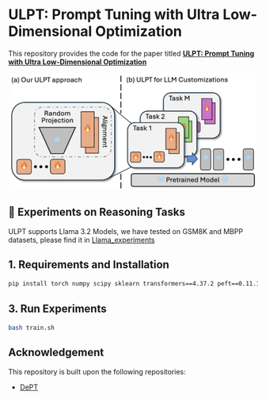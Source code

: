 # ULPT: Prompt Tuning with Ultra Low-Dimensional Optimization
This repository provides the code for the paper titled **[ULPT: Prompt Tuning with Ultra Low-Dimensional Optimization]()**

<p align="center">
  <img src="ulpt.png" width="500"></a>
  <br />
</p>

## 🚀 Experiments on Reasoning Tasks
ULPT supports Llama 3.2 Models, we have tested on GSM8K and MBPP datasets, please find it in [Llama_experiments](Llama_expriments)


## 1. Requirements and Installation
```bash 
pip install torch numpy scipy sklearn transformers==4.37.2 peft==0.11.1 datasets==2.16.1 accelerate==0.33.0
```

## 3. Run Experiments
```bash
bash train.sh
```

## Acknowledgement
This repository is built upon the following repositories:
- [DePT](https://github.com/ZhengxiangShi/DePT)
